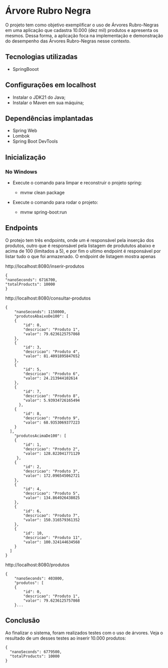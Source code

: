 # Árvore Rubro Negra 

O projeto tem como objetivo exemplificar o uso de Árvores Rubro-Negras em uma aplicação que cadastra 10.000 (dez mil) produtos e apresenta os mesmos. Dessa forma, a aplicação foca na implementação e demonstração do desempenho das Árvores Rubro-Negras nesse contexto.

## Tecnologias utilizadas

- SpringBooot

## Configurações em localhost
    
  - Instalar o JDK21 do Java; 
  - Instalar o Maven em sua máquina;


## Dependências implantadas

- Spring Web
- Lombok
- Spring Boot DevTools

## Inicialização

### No Windows

  - Execute o comando para limpar e reconstruir o projeto spring:
    -  mvnw clean package
        
  - Execute o comando para rodar o projeto:
    - mvnw spring-boot:run

## Endpoints

O protejo tem três endpoints, onde um é responsável pela inserção dos produtos, outro que é responsável pela listagem de prodututos abaixo e acima de 100 (limitados a 5), e por fim o ultimo endpoint é responsável por listar tudo o que foi armazenado.
O endpoint de listagem mostra apenas 

http://localhost:8080/inserir-produtos

    {
  	"nanoSeconds": 6716700,
  	"totalProducts": 10000
    }

http://localhost:8080/consultar-produtos

    {
        "nanoSeconds": 1150000,
        "produtosAbaixoDe100": [
        {
            "id": 0,
            "descricao": "Produto 1",
            "valor": 79.6236125757868
        },
        {
            "id": 3,
            "descricao": "Produto 4",
            "valor": 81.4091895847652
        },
        {
            "id": 5,
            "descricao": "Produto 6",
            "valor": 24.213944102614
        },
        {
            "id": 7,
            "descricao": "Produto 8",
            "valor": 5.93934726165494
          },
        {
            "id": 8,
            "descricao": "Produto 9",
            "valor": 68.9353069377223
        }
      ],
        "produtosAcimaDe100": [
        {
            "id": 1,
            "descricao": "Produto 2",
            "valor": 128.822041771129
         },
        {
            "id": 2,
            "descricao": "Produto 3",
            "valor": 172.096545062721
        },
        {
            "id": 4,
            "descricao": "Produto 5",
            "valor": 134.864926438025
        },
        {
            "id": 6,
            "descricao": "Produto 7",
            "valor": 150.316579361352
        },
        {
            "id": 10,
            "descricao": "Produto 11",
            "valor": 100.324144634568
        }
      ]
    }

http://localhost:8080/produtos

    {
        "nanoSeconds": 403800,
        "produtos": [
        {
            "id": 0,
            "descricao": "Produto 1",
            "valor": 79.6236125757868
        }...


## Conclusão

Ao finalizar o sistema, foram realizados testes com o uso de árvores. Veja o resultado de um desses testes ao inserir 10.000 produtos:

    {
      "nanoSeconds": 6779500,
      "totalProducts": 10000
    }
